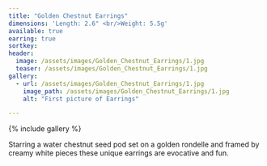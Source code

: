 ```yaml
---
title: "Golden Chestnut Earrings"
dimensions: 'Length: 2.6" <br/>Weight: 5.5g'
available: true
earring: true
sortkey: 
header:
  image: /assets/images/Golden_Chestnut_Earrings/1.jpg
  teaser: /assets/images/Golden_Chestnut_Earrings/1.jpg
gallery:
  - url: /assets/images/Golden_Chestnut_Earrings/1.jpg
    image_path: /assets/images/Golden_Chestnut_Earrings/1.jpg
    alt: "First picture of Earrings"

---
```



{% include gallery %}

Starring a water chestnut seed pod set on a golden rondelle and framed by creamy white pieces these unique earrings are evocative and fun.
